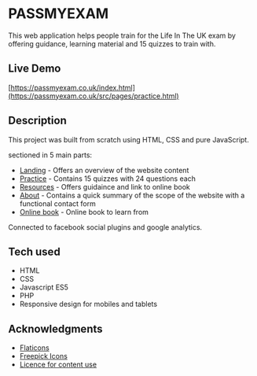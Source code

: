 # PASSMYEXAM

This web application helps people train for the Life In The UK exam by offering guidance, 
learning material and 15 quizzes to train with.



## Live Demo
[https://passmyexam.co.uk/index.html](https://passmyexam.co.uk/src/pages/practice.html)



## Description

This project was built from scratch using HTML, CSS and pure JavaScript. 

sectioned in 5 main parts:
* [Landing](https://passmyexam.co.uk/index.html) - Offers an overview of the website content
* [Practice](https://passmyexam.co.uk/src/pages/practice.html) - Contains 15 quizzes with 24 questions each
* [Resources](https://passmyexam.co.uk/src/pages/resources.html) - Offers guidaince and link to online book
* [About](https://passmyexam.co.uk/src/pages/about.php) - Contains a quick summary of the scope of the website with a functional contact form
* [Online book](https://passmyexam.co.uk/src/pages/chapter/chapter1.html) - Online book to learn from


Connected to facebook social plugins and google analytics. 

## Tech used

* HTML
* CSS
* Javascript ES5
* PHP
* Responsive design for mobiles and tablets


## Acknowledgments

* [Flaticons](https://www.flaticon.com/authors/popcorns-arts)
* [Freepick Icons](https://www.freepik.com/)
* [Licence for content use](http://www.nationalarchives.gov.uk/doc/open-government-licence/version/3/)
